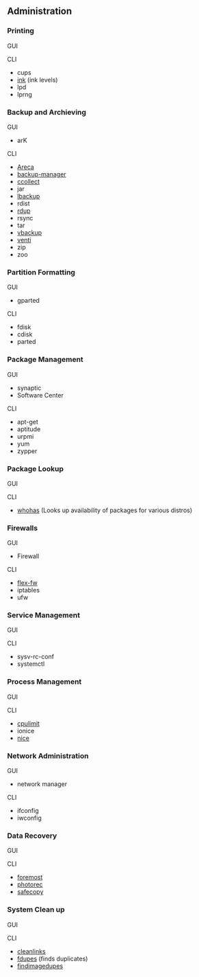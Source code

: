 ## Administration

### Printing

GUI

CLI

  * cups
  * [ink](http://ink.sourceforge.net/) (ink levels)
  * lpd
  * lprng
  
### Backup and Archieving

GUI

  * arK

CLI

  * [Areca](http://www.areca-backup.org/index.php)
  * [backup-manager](http://www.backup-manager.org/)
  * [ccollect](http://www.nico.schottelius.org/software/ccollect/)  
  * jar
  * [lbackup](http://feedproxy.google.com/~r/freshmeat/feeds/fm-releases-global/~3/cqdSxBXQy8w/lbackup)
  * rdist
  * [rdup](http://miek.nl/projects/rdup/)
  * rsync
  * tar
  * [vbackup](http://man.cat-v.org/p9p/8/vbackup)
  * [venti](http://doc.cat-v.org/plan_9/4th_edition/papers/venti)  
  * zip
  * zoo
  
### Partition Formatting

GUI

  * gparted

CLI

  * fdisk
  * cdisk
  * parted

### Package Management

GUI

  * synaptic
  * Software Center

CLI

  * apt-get
  * aptitude
  * urpmi
  * yum
  * zypper
  
### Package Lookup

GUI

CLI

  * [whohas](http://www.philippwesche.org/200811/whohas/intro.html) (Looks up availability of packages for various distros)
  
### Firewalls

GUI

  * Firewall

CLI

  * [flex-fw](http://code.google.com/p/flex-fw/)
  * iptables
  * ufw

### Service Management

GUI

CLI

  * sysv-rc-conf
  * systemctl
  
### Process Management

GUI

CLI

  * [cpulimit](http://cpulimit.sourceforge.net/)
  * ionice
  * [nice](http://en.wikipedia.org/wiki/Nice_%28Unix%29)
  
### Network Administration

GUI

  * network manager

CLI

  * ifconfig
  * iwconfig
  
### Data Recovery

GUI

CLI

  * [foremost](http://foremost.sourceforge.net/)
  * [photorec](http://www.cgsecurity.org/wiki/PhotoRec)
  * [safecopy](http://safecopy.sourceforge.net/)

### System Clean up

GUI

CLI

  * [cleanlinks](http://www.xfree86.org/4.8.0/cleanlinks.1.html)
  * [fdupes](http://netdial.caribe.net/%7Eadrian2/programs/fdupes.html) (finds duplicates)
  * [findimagedupes](http://www.jhnc.org/findimagedupes/)


